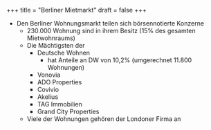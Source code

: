 +++
title = "Berliner Mietmarkt"
draft = false
+++

-   Den Berliner Wohnungsmarkt teilen sich börsennotierte Konzerne
    -   230.000 Wohnung sind in ihrem Besitz (15% des gesamten Mietwohnraums)
    -   Die Mächtigsten der
        -   Deutsche Wohnen
            -   hat Anteile an DW von 10,2% (umgerechnet 11.800 Wohnungen)
        -   Vonovia
        -   ADO Properties
        -   Covivio
        -   Akelius
        -   TAG Immobilien
        -   Grand City Properties
    -   Viele der Wohnungen gehören der Londoner Firma an
